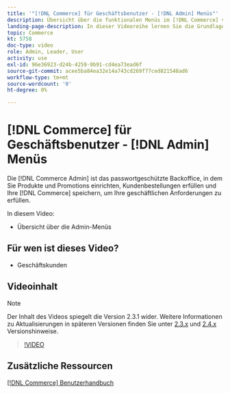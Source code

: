 ```yaml
---
title: '"[!DNL Commerce] für Geschäftsbenutzer - [!DNL Admin] Menüs"'
description: Übersicht über die funktionalen Menüs im [!DNL Commerce] v2.3 [!DNL Admin].
landing-page-description: In dieser Videoreihe lernen Sie die Grundlagen von Adobe Commerce und die Arbeit im Admin-Bereich kennen.
topic: Commerce
kt: 5758
doc-type: video
role: Admin, Leader, User
activity: use
exl-id: 96e36923-d24b-4259-9b91-cd4ea73ead6f
source-git-commit: acee5ba84ea32e14a743cd269f77ced821548ad6
workflow-type: tm+mt
source-wordcount: '0'
ht-degree: 0%

---
```


# [!DNL Commerce] für Geschäftsbenutzer - [!DNL Admin] Menüs

Die [!DNL Commerce Admin] ist das passwortgeschützte Backoffice, in dem Sie Produkte und Promotions einrichten, Kundenbestellungen erfüllen und Ihre [!DNL Commerce] speichern, um Ihre geschäftlichen Anforderungen zu erfüllen.

In diesem Video:

- Übersicht über die Admin-Menüs

## Für wen ist dieses Video?

- Geschäftskunden

## Videoinhalt

>[!NOTE]
>
>Der Inhalt des Videos spiegelt die Version 2.3.1 wider. Weitere Informationen zu Aktualisierungen in späteren Versionen finden Sie unter [ 2.3.x](https://devdocs.magento.com/guides/v2.3/release-notes/bk-release-notes.html) und [2.4.x](https://devdocs.magento.com/guides/v2.4/release-notes/bk-release-notes.html) Versionshinweise.

>[!VIDEO](https://video.tv.adobe.com/v/35942?quality=12&learn=on)

## Zusätzliche Ressourcen

[[!DNL Commerce] Benutzerhandbuch](https://docs.magento.com/)
